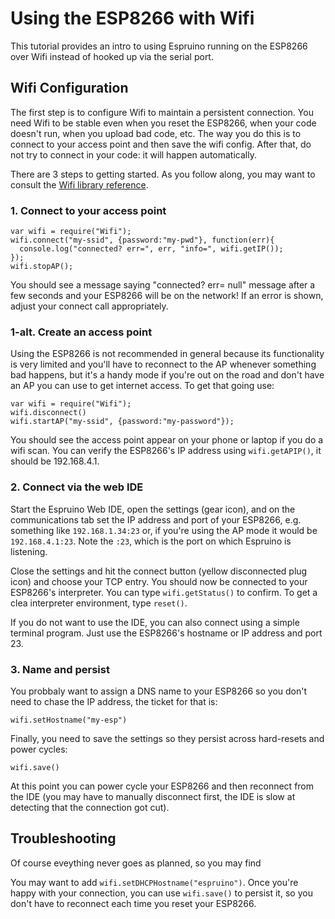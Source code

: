 Using the ESP8266 with Wifi
===========================

This tutorial provides an intro to using Espruino running on the ESP8266 over Wifi instead of
hooked up via the serial port.

Wifi Configuration
------------------

The first step is to configure Wifi to maintain a persistent connection. You need Wifi to be
stable even when you reset the ESP8266, when your code doesn't run, when you upload bad code, etc.
The way you do this is to connect to your access point and then save the wifi config. After that,
do not try to connect in your code: it will happen automatically.

There are 3 steps to getting started. As you follow along, you may want to consult the
[Wifi library reference](http://www.espruino.com/Reference#Wifi).

### 1. Connect to your access point

```
var wifi = require("Wifi");
wifi.connect("my-ssid", {password:"my-pwd"}, function(err){
  console.log("connected? err=", err, "info=", wifi.getIP());
});
wifi.stopAP();
```
You should see a message saying "connected? err= null" message after a few seconds and your
ESP8266 will be on the network! If an error is shown, adjust your connect call appropriately.

### 1-alt. Create an access point

Using the ESP8266 is not recommended in general because its functionality is very limited and
you'll have to reconnect to the AP whenever something bad happens, but it's a handy mode if
you're out on the road and don't have an AP you can use to get internet access. To get that
going use:

```
var wifi = require("Wifi");
wifi.disconnect()
wifi.startAP("my-ssid", {password:"my-password"});
```
You should see the access point appear on your phone or laptop if you do a wifi scan.
You can verify the ESP8266's IP address using `wifi.getAPIP()`, it should be 192.168.4.1.

### 2. Connect via the web IDE

Start the Espruino Web IDE, open the settings (gear icon), and on the communications tab set the
IP address and port of your ESP8266, e.g. something like `192.168.1.34:23` or, if you're using
the AP mode it would be `192.168.4.1:23`. Note the `:23`, which is the port on which
Espruino is listening.

Close the settings and hit the connect button (yellow disconnected plug icon) and choose
your TCP entry. You should now be connected to your ESP8266's interpreter. You can type
`wifi.getStatus()` to confirm. To get a clea interpreter environment, type `reset()`.

If you do not want to use the IDE, you can also connect using a simple terminal program.
Just use the ESP8266's hostname or IP address and port 23.

### 3. Name and persist

You probbaly want to assign a DNS name to your ESP8266 so you don't need to chase the IP address,
the ticket for that is:

```
wifi.setHostname("my-esp")
```

Finally, you need to save the settings so they persist across hard-resets and power cycles:

```
wifi.save()
```

At this point you can power cycle your ESP8266 and then reconnect from the IDE (you may have to 
manually disconnect first, the IDE is slow at detecting that the connection got cut).

Troubleshooting
---------------

Of course eveything never goes as planned, so you may find 





You may want to add `wifi.setDHCPHostname("espruino")`.
Once you're happy with your connection, you can use `wifi.save()` to persist it, so you don't have
to reconnect each time you reset your ESP8266.



